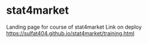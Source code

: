 # stat4market
Landing page for course of stat4market
Link on deploy https://sulfat404.github.io/stat4market/training.html
